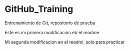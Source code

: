 # GitHub_Training
Entrenamiento de Git, repositorio de prueba

Este es mi primera modificacion eb el readme 

Mi segunda modificacion en el readmi, solo para practicar